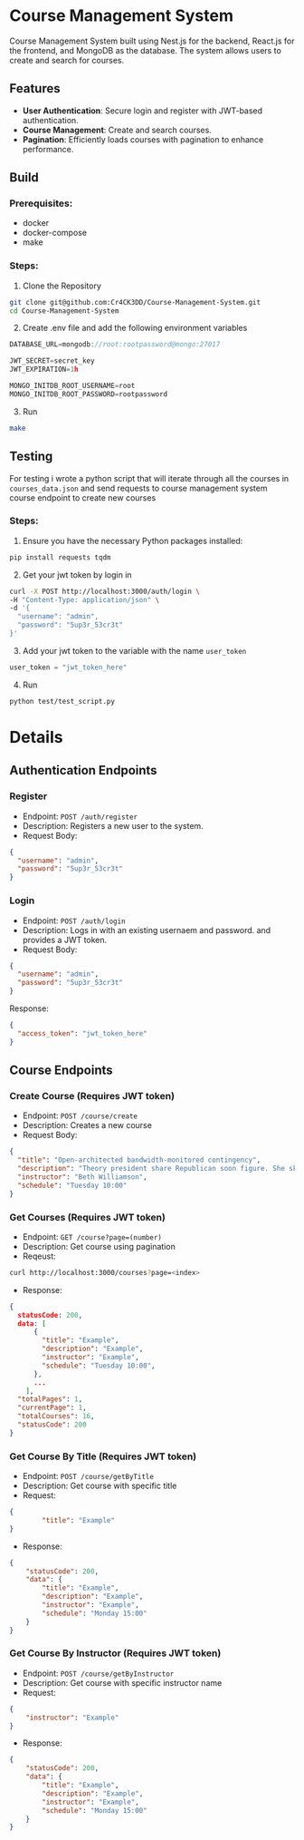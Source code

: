 # Course Management System

Course Management System built using Nest.js for the backend, React.js for the frontend, and MongoDB as the database. The system allows users to create and search for courses.

## Features

- **User Authentication**: Secure login and register with JWT-based authentication.
- **Course Management**: Create and search courses.
- **Pagination**: Efficiently loads courses with pagination to enhance performance.

## Build
### Prerequisites:
- docker
- docker-compose
- make

### Steps:
1. Clone the Repository
```bash
git clone git@github.com:Cr4CK3DD/Course-Management-System.git
cd Course-Management-System
```
2. Create .env file and add the following environment variables
```c
DATABASE_URL=mongodb://root:rootpassword@mongo:27017

JWT_SECRET=secret_key
JWT_EXPIRATION=1h

MONGO_INITDB_ROOT_USERNAME=root
MONGO_INITDB_ROOT_PASSWORD=rootpassword
```

3. Run
```bash
make
```

## Testing
For testing i wrote a python script that will iterate through all the courses in `courses_data.json` and send requests to course management system course endpoint to create new courses
### Steps:
1. Ensure you have the necessary Python packages installed:
```bash
pip install requests tqdm
```
2. Get your jwt token by login in
```bash
curl -X POST http://localhost:3000/auth/login \
-H "Content-Type: application/json" \
-d '{
  "username": "admin",
  "password": "5up3r_53cr3t"
}'
```
3. Add your jwt token to the variable with the name `user_token`
```python
user_token = "jwt_token_here"
```
4. Run
```
python test/test_script.py
```

# Details
## Authentication Endpoints
### Register
- Endpoint: `POST /auth/register`
- Description: Registers a new user to the system.
- Request Body:
```json
{
  "username": "admin",
  "password": "5up3r_53cr3t"
}
```

### Login
- Endpoint: `POST /auth/login`
- Description: Logs in with an existing usernaem and password. and provides a JWT token.
- Request Body:

```json
{
  "username": "admin",
  "password": "5up3r_53cr3t"
}
```
Response:

```json
{
  "access_token": "jwt_token_here"
}
```

## Course Endpoints
### Create Course (Requires JWT token)
- Endpoint: `POST /course/create`
- Description: Creates a new course
- Request Body:
```json
{
  "title": "Open-architected bandwidth-monitored contingency",
  "description": "Theory president share Republican soon figure. She skill his as bit raise. Bring notice every big onto institution behind listen. Character will way old.",
  "instructor": "Beth Williamson",
  "schedule": "Tuesday 10:00"
}
```
### Get Courses (Requires JWT token)
- Endpoint: `GET /course?page=(number)`
- Description: Get course using pagination
- Reqeust:
```bash
curl http://localhost:3000/courses?page=<index>
```
- Response:
```json
{
  statusCode: 200,
  data: [
      {
        "title": "Example",
        "description": "Example",
        "instructor": "Example",
        "schedule": "Tuesday 10:00",
      },
      ...
    ],
  "totalPages": 1,
  "currentPage": 1,
  "totalCourses": 16,
  "statusCode": 200
}
```

### Get Course By Title (Requires JWT token)
- Endpoint: `POST /course/getByTitle`
- Description: Get course with specific title
- Request:
```json
{
        "title": "Example"
}
```
- Response:
```json
{
    "statusCode": 200,
    "data": {
        "title": "Example",
        "description": "Example",
        "instructor": "Example",
        "schedule": "Monday 15:00"
    }
}
```

### Get Course By Instructor (Requires JWT token)
- Endpoint: `POST /course/getByInstructor`
- Description: Get course with specific instructor name
- Request:
```json
{
    "instructor": "Example"
}

```
- Response:
```json
{
    "statusCode": 200,
    "data": {
        "title": "Example",
        "description": "Example",
        "instructor": "Example",
        "schedule": "Monday 15:00"
    }
}
```
